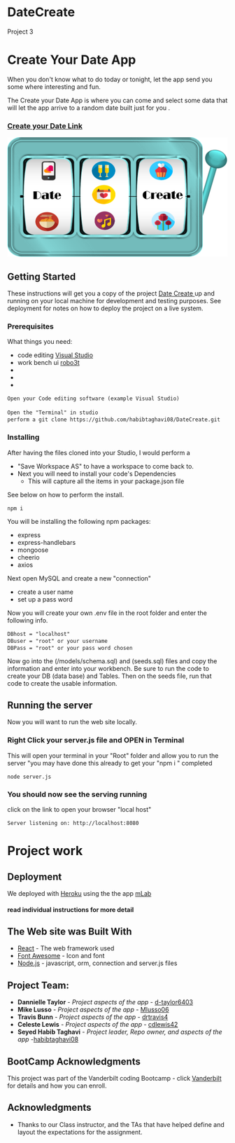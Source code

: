 # DateCreate
Project 3
# Create Your Date App
When you don't know what to do today or tonight, let the app send you some where interesting and fun.

The Create your Date App is where you can come and select some data that will let the app arrive to a random date built just for you . 

### [Create your Date  Link]( https://reasonwithme.herokuapp.com/)

![CreateYourDate](./client/public/assets/DateCreateLogo.png)

## Getting Started

These instructions will get you a copy of the project [Date Create ](https://github.com/habibtaghavi08/DateCreate) up and running on your local machine for development and testing purposes. See deployment for notes on how to deploy the project on a live system.

### Prerequisites

What things you need: 
* code editing [Visual Studio](https://visualstudio.microsoft.com/)
* work bench ui [robo3t](https://robomongo.org/)
* 
* 
* 


```
Open your Code editing software (example Visual Studio)

Open the "Terminal" in studio
perform a git clone https://github.com/habibtaghavi08/DateCreate.git
```

### Installing

After having the files cloned into your Studio, I would perform a 
* "Save Workspace AS" to have a workspace to come back to.
* Next you will need to install your code's Dependencies
    * This will capture all the items in your package.json file

See below on how to perform the install.

```
npm i
```
You will be installing the following npm packages:
* express
* express-handlebars
* mongoose
* cheerio
* axios 


Next open MySQL and create a new "connection"
* create a user name
* set up a pass word

Now you will create your own .env file in the root folder and enter the following info.


```
DBhost = "localhost"
DBuser = "root" or your username
DBPass = "root" or your pass word chosen

```
Now go into the (/models/schema.sql) and (seeds.sql) files and copy the information and enter into your workbench.
Be sure to run the code to create your DB (data base) and Tables.  Then on the seeds file, run that code to create the usable information.

## Running the server

Now you will want to run the web site locally.

### Right Click your server.js file and OPEN in Terminal

This will open your terminal in your "Root" folder and allow you to run the server "you may have done this already to get your  "npm i " completed

```
node server.js
```

### You should now see the serving running

click on the link to open your browser "local host"

```
Server listening on: http://localhost:8080
```

# Project work

## Deployment

We deployed with [Heroku](https://dashboard.heroku.com/apps)
using the the app [mLab](https://reasonwithme.herokuapp.com/)

#### read individual instructions for more detail

## The Web site was Built With

* [React](https://reactjs.org/) - The web framework used
* [Font Awesome](https://fontawesome.com/) - Icon and font
* [Node.js](https://nodejs.org/en/) - javascript, orm, connection and server.js files



## Project Team:
* **Dannielle Taylor** - *Project aspects of the app* - [d-taylor6403](https://github.com/d-taylor6403)
* **Mike Lusso** - *Project aspects of the app* - [Mlusso06](https://github.com/Mlusso06)
*  **Travis Bunn** - *Project aspects of the app* - [drtravis4](https://github.com/drtravis4)
*  **Celeste Lewis** - *Project aspects of the app* - [cdlewis42](https://github.com/cdlewis42)
* **Seyed Habib Taghavi** - *Project leader, Repo owner, and aspects of the app* -[habibtaghavi08](https://github.com/habibtaghavi08) 

## BootCamp Acknowledgments 

This project was part of the Vanderbilt coding Bootcamp - click [Vanderbilt](https://bootcamps.vanderbilt.edu/)  for details and how you can enroll.

## Acknowledgments

* Thanks to our Class instructor, and the TAs that have helped define and layout the expectations for the assignment. 